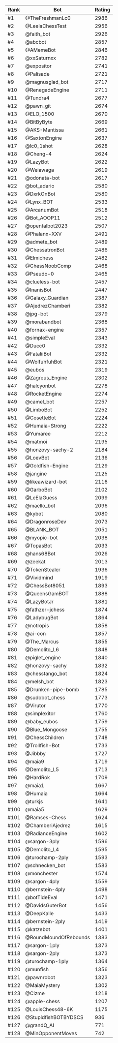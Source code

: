 Rank|Bot|Rating
---|---|---
#1|@TheFreshmanLc0|2986
#2|@LeelaChessTest|2956
#3|@faith_bot|2926
#4|@abcbot|2857
#5|@AMemeBot|2846
#6|@xxSaturnxx|2782
#7|@expositor|2741
#8|@Palisade|2721
#9|@magnusglad_bot|2717
#10|@RenegadeEngine|2711
#11|@Tundra4|2677
#12|@pawn_git|2674
#13|@ELO_1500|2670
#14|@BitByByte|2669
#15|@AKS-Mantissa|2661
#16|@SaxtonEngine|2637
#17|@lc0_1shot|2628
#18|@Cheng-4|2624
#19|@LazyBot|2622
#20|@Weiawaga|2619
#21|@odonata-bot|2617
#22|@bot_adario|2580
#23|@DxrkOnBot|2580
#24|@Lynx_BOT|2533
#25|@ArcanumBot|2518
#26|@Bot_AOOP11|2512
#27|@opentalbot2023|2507
#28|@Phalanx-XXV|2491
#29|@admete_bot|2489
#30|@ChessatronBot|2486
#31|@Elmichess|2482
#32|@ChessNoobComp|2468
#33|@Pseudo-0|2465
#34|@clueless-bot|2457
#35|@InanisBot|2447
#36|@Galaxy_Guardian|2387
#37|@AjedrezChamberi|2382
#38|@jpg-bot|2379
#39|@morabandbot|2368
#40|@fornax-engine|2357
#41|@simpleEval|2343
#42|@Ducc0|2332
#43|@FataliiBot|2332
#44|@WolfuhfuhBot|2321
#45|@eubos|2319
#46|@Zagreus_Engine|2302
#47|@halcyonbot|2278
#48|@RocketEngine|2274
#49|@camel_bot|2257
#50|@LimboBot|2252
#51|@CosetteBot|2224
#52|@Humaia-Strong|2222
#53|@Yumaree|2212
#54|@matmoi|2195
#55|@honzovy-sachy-2|2184
#56|@LoevBot|2136
#57|@Goldfish-Engine|2129
#58|@jangine|2125
#59|@likeawizard-bot|2116
#60|@GarboBot|2102
#61|@LeElaGuess|2099
#62|@maello_bot|2096
#63|@kybot|2080
#64|@DragonroseDev|2073
#65|@BLANK_BOT|2051
#66|@myopic-bot|2038
#67|@TopasBot|2033
#68|@hans68Bot|2026
#69|@zeekat|2013
#70|@TokenStealer|1936
#71|@Vividmind|1919
#72|@ChessBot8051|1893
#73|@QueensGamBOT|1888
#74|@LazyBotJr|1881
#75|@fathzer-jchess|1874
#76|@LadybugBot|1864
#77|@notropis|1858
#78|@ai-con|1857
#79|@The_Marcus|1855
#80|@Demolito_L6|1848
#81|@piglet_engine|1840
#82|@honzovy-sachy|1832
#83|@chesstango_bot|1824
#84|@melsh_bot|1823
#85|@Drunken-pipe-bomb|1785
#86|@sudobot_chess|1773
#87|@Virutor|1770
#88|@simplexitor|1760
#89|@baby_eubos|1759
#90|@Blue_Mongoose|1755
#91|@ChessChildren|1748
#92|@Trollfish-Bot|1733
#93|@Jibbby|1727
#94|@maia9|1719
#95|@Demolito_L5|1713
#96|@HardRok|1709
#97|@maia1|1667
#98|@Humaia|1664
#99|@turkjs|1641
#100|@maia5|1629
#101|@Ramses-Chess|1624
#102|@ChamberiAjedrez|1615
#103|@RadianceEngine|1602
#104|@sargon-3ply|1596
#105|@Demolito_L4|1595
#106|@turochamp-2ply|1593
#107|@schnecken_bot|1583
#108|@monchester|1574
#109|@sargon-4ply|1559
#110|@bernstein-4ply|1498
#111|@botTideEval|1471
#112|@DavidsGuterBot|1456
#113|@DeepKalle|1433
#114|@bernstein-2ply|1419
#115|@katzebot|1401
#116|@RoundMoundOfRebounds|1383
#117|@sargon-1ply|1373
#118|@sargon-2ply|1373
#119|@turochamp-1ply|1364
#120|@munfish|1356
#121|@pawnrobot|1323
#122|@MaiaMystery|1302
#123|@Cizme|1218
#124|@apple-chess|1207
#125|@LouisChess48-6K|1175
#126|@StupidfishBOTBYDSCS|936
#127|@grandQ_AI|771
#128|@MinOpponentMoves|742

